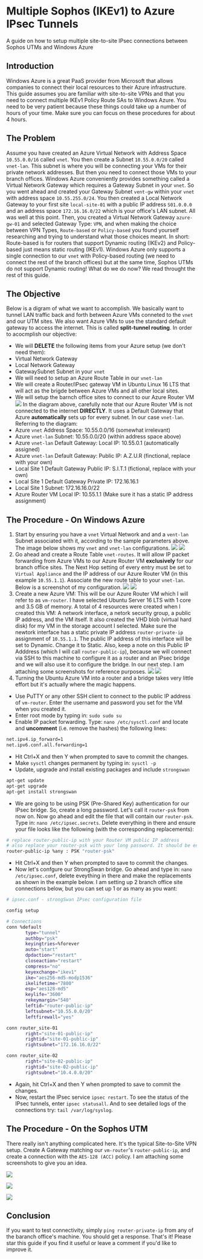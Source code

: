 # Multiple Sophos (IKEv1) to Azure IPsec Tunnels
A guide on how to setup multiple site-to-site IPsec connections between Sophos UTMs and Windows Azure

## Introduction
Windows Azure is a great PaaS provider from Microsoft that allows companies to connect their local resources to their Azure infrastructure. This guide assumes you are familiar with site-to-site VPNs and that you need to connect multiple IKEv1 Policy Route SAs to Windows Azure. You need to be very patient because these things could take up a number of hours of your time. Make sure you can focus on these procedures for about 4 hours.

## The Problem
Assume you have created an Azure Virtual Network with Address Space `10.55.0.0/16` called `vnet`. You then create a Subnet `10.55.0.0/20` called `vnet-lan`. This subnet is where you will be connecting your VMs for their private network addresses. But then you need to connect those VMs to your branch offices. Windows Azure conveniently provides something called a Virtual Network Gateway which requires a Gateway Subnet in your `vnet`. So you went ahead and created your Gateway Subnet `vent-gw` within your `vnet` with address space `10.55.255.0/24`. You then created a Local Network Gateway to your first site `local-site-01` with a public IP address `S01.0.0.0` and an address space `172.16.16.0/22` which is your office's LAN subnet. All was well at this point. Then, you created a Virtual Network Gateway `azure-gw-01` and selected Gateway Type: `VPN`, and when making the choice between VPN Types, `Route-based` or `Policy-based` you found yourself researching and trying to understand what those choices meant. In short: Route-based is for routers that support Dynamic routing (IKEv2) and Policy-based just means static routing (IKEv1). Windows Azure only supports a single connection to our `vnet` with Policy-based routing (we need to connect the rest of the branch offices) but at the same time, Sophos UTMs do not support Dynamic routing! What do we do now? We read throught the rest of this guide.

## The Objective
Below is a digram of what we want to accomplish. We basically want to tunnel LAN traffic back and forth between Azure VMs conneted to the `vnet` and our UTM sites. We also want Azure VMs to use the standard default gateway to access the internet. This is called **split-tunnel routing**. In order to acocmplish our objective:
- We will **DELETE** the following items from your Azure setup (we don't need them):
 - Virtual Network Gateway
 - Local Network Gateway
 - GatewaySubnet Subnet in your `vnet`
- We will need to setup an Azure Route Table in our `vnet-lan`
- We will create a Router/IPsec gateway VM in Ubuntu Linux 16 LTS that will act as the brigde between Azure VMs and all other local sites.
- We will setup the barnch office sites to connect to our Azure Router VM
<img src="https://raw.githubusercontent.com/mariodivece/blog/master/images/diagram-objective.png"></img>
In the diagram above, carefully note that our Azure Router VM is not connected to the internet **DIRECTLY**. It uses a Default Gateway that Azure **automatically** sets up for every subnet. In our case `vnet-lan`. Referring to the diagram:
- Azure `vnet` Address Space: 10.55.0.0/16 (somewhat irrelevant)
- Azure `vnet-lan` Subnet: 10.55.0.0/20 (within address space above)
- Azure `vnet-lan` Default Gateway: Local IP: 10.55.0.1 (automatically assigned)
- Azure `vnet-lan` Default Gateway: Public IP: A.Z.U.R (finctional, replace with your own)
- Local Site 1 Default Gateway Public IP: S.I.T.1 (fictional, replace with your own)
- Local Site 1 Default Gateway Private IP: 172.16.16.1
- Local Site 1 Subnet: 172.16.16.0/22
- Azure Router VM Local IP: 10.55.1.1 (Make sure it has a static IP address assignment)
 
## The Procedure - On Windows Azure
1. Start by ensuring you have a `vnet` Virtual Network and and a `vent-lan` Subnet associated with it, according to the sample parameters above. The image below shows my `vnet` and `vnet-lan` configurations. <img src="https://raw.githubusercontent.com/mariodivece/blog/master/images/vnet-config.png"></img> <img src="https://raw.githubusercontent.com/mariodivece/blog/master/images/vnet-lan-config.png"></img>
2. Go ahead and create a Route Table `vnet-routes`. It will allow IP packet forwarding from Azure VMs to our Azure Router VM **exclusively** for our branch office sites. The Next Hop setting of every entry must be set to `Virtual Appliance` and the IP address of our Azure Router VM (in this example `10.55.1.1`). Associate the new route table to your `vnet-lan`. Below is a screenshot of my configuration. <img src="https://raw.githubusercontent.com/mariodivece/blog/master/images/vnet-routes.png"></img> <img src="https://raw.githubusercontent.com/mariodivece/blog/master/images/vnet-routes-config.png"></img>
3. Create a new Azure VM: This will be our Azure Router VM which I will refer to as `vm-router`. I have selected Ubuntu Server 16 LTS with 1 core and 3.5 GB of memory. A total of 4 resources were created when I created this VM: A network interface, a netork security group, a public IP address, and the VM itself. It also created the VHD blob (virtual hard disk) for my VM in the storage account I selected. Make sure the newtork interface has a static private IP address `router-private-ip` assignment of `10.55.1.1`. The public IP address of this interface will be set to Dynamic. Change it to Static. Also, keep a note on this Public IP Adddress (which I will call `router-public-ip`), because we will connect via SSH to this machine to configure it as a router and an IPsec bridge and we will also use it to configure the bridge. In our next step. I am attaching some screenshots for reference purposes. <img src="https://raw.githubusercontent.com/mariodivece/blog/master/images/vm-router-vm.png"></img> <img src="https://raw.githubusercontent.com/mariodivece/blog/master/images/vm-router-config.png"></img>
4. Turning the Ubuntu Azure VM into a router and a bridge takes very little effort but it's actually where the magic happens.
 - Use PuTTY or any other SSH client to connect to the public IP address of `vm-router`. Enter the username and password you set for the VM when you created it.
 - Enter root mode by typing in: `sudo sudo su`
 - Enable IP packet forwarding. Type: `nano /etc/sysctl.conf` and locate and **uncomment** (i.e. remove the hashes) the following lines:
 ```bash
net.ipv4.ip_forward=1
net.ipv6.conf.all.forwarding=1
```
 - Hit Ctrl+X and then Y when prompted to save to commit the changes.
 - Make `sysctl` changes permanent by typing in: `sysctl -p`
 - Update, upgrade and install existing packages and include `strongswan`
 ```bash
apt-get update
apt-get upgrade
apt-get install strongswan
 ```
 - We are going to be using PSK (Pre-Shared Key) authentication for our IPsec bridge. So, create a long password. Let's call it `router-psk` from now on. Now go ahead and edit the file that will contain our `router-psk`. Type in: `nano /etc/ipsec.secrets`. Delete everything in there and ensure your file looks like the following (with the corresponding replacements):
 ```bash
 # replace router-public-ip with your Router VM public IP address
 # also replace your router-psk with your long password. It should be enclosed in double quotes.
 router-public-ip %any : PSK "router-psk"
 ```
- Hit Ctrl+X and then Y when prompted to save to commit the changes.
- Now let's confgure our StrongSwan bridge. Go ahead and type in: `nano /etc/ipsec.conf`, delete eveything in there and make the replacements as shown in the example below. I am setting up 2 branch office site connections below, but you can set up 1 or as many as you want:
 ```bash
# ipsec.conf - strongSwan IPsec configuration file

config setup

# Connections
conn %default
        type="tunnel"
        authby="psk"
        keyingtries=%forever
        auto="start"
        dpdaction="restart"
        closeaction="restart"
        compress="no"
        keyexchange="ikev1"
        ike="aes256-md5-modp1536"
        ikelifetime="7800"
        esp="aes128-md5"
        keylife="3600"
        rekeymargin="540"
        leftid="router-public-ip"
        leftsubnet="10.55.0.0/20"
        leftfirewall="yes"

conn router_site-01
        right="site-01-public-ip"
        rightid="site-01-public-ip"
        rightsubnet="172.16.16.0/22"

conn router_site-02
        right="site-02-public-ip"
        rightid="site-02-public-ip"
        rightsubnet="10.4.0.0/20"

 ```
- Again, hit Ctrl+X and then Y when prompted to save to commit the changes.
- Now, restart the IPsec service `ipsec restart`. To see the status of the IPsec tunnels, enter `ipsec statusall`. And to see detailed logs of the connections try: `tail /var/log/syslog`.

## The Procedure - On the Sophos UTM

There really isn't anything complicated here. It's the typical Site-to-Site VPN setup. Create A Gateway matching our `vm-router`'s `router-public-ip`, and create a connection with the `AES-128 (ACC)` policy. I am attaching some screenshots to give you an idea.

<img src="https://raw.githubusercontent.com/mariodivece/blog/master/images/sophos-gateway.png"></img>

<img src="https://raw.githubusercontent.com/mariodivece/blog/master/images/sophos-policy.png"></img>

<img src="https://raw.githubusercontent.com/mariodivece/blog/master/images/sophos-connection.png"></img>

## Conclusion

If you want to test connectivity, simply `ping router-private-ip` from any of the baranch office's machine. You should get a response. That's it! Please star this guide if you find it useful or leave a comment if you'd like to improve it.

